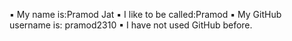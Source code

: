 ▪ My name is:Pramod Jat
▪ I like to be called:Pramod
▪ My GitHub username is: pramod2310
▪ I have not used GitHub before.
